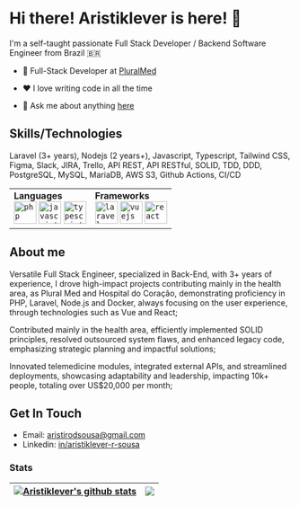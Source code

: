 # Hi there! Aristiklever is here! 👋
<!-- <h2 style="text-align: center;" >Hi there! Aristiklever is here! 👋</h2>
<hr/> -->

I'm a self-taught passionate  Full Stack Developer / Backend Software Engineer from Brazil 🇧🇷

- 💼 Full-Stack Developer at [PluralMed](https://www.pluralmed.com.br/)

- ❤️ I love writing code in all the time

- 💬 Ask me about anything [here](https://github.com/anuraghazra/Aristiklever-R-Sousa/issues)

## Skills/Technologies
Laravel (3+ years), Nodejs (2 years+), Javascript, Typescript, Tailwind CSS, Figma, Slack, JIRA, Trello, API REST, API RESTful, SOLID, TDD, DDD, PostgreSQL, MySQL, MariaDB, AWS S3, Github Actions, CI/CD

<table style="width: 100%">
  <tr style="width: 100%;">
    <td style="border: none;">
      <strong>Languages</strong>
      <div>
        <code><img height="40" alt="php" src="https://cdn.jsdelivr.net/gh/devicons/devicon/icons/php/php-original.svg"></code>
        <code><img height="40" alt="javascript" src="https://cdn.jsdelivr.net/gh/devicons/devicon/icons/javascript/javascript-original.svg"></code>
        <code><img height="40" alt="typescript" src="https://cdn.jsdelivr.net/gh/devicons/devicon/icons/typescript/typescript-original.svg"></code>
      </div>
    </td>
    <td style="border: none;">
      <strong>Frameworks</strong>
      <div>
        <code><img height="40" alt="laravel" src="https://cdn.jsdelivr.net/gh/devicons/devicon/icons/laravel/laravel-original.svg" /></code>
        <code><img height="40" alt="vuejs" src="https://cdn.jsdelivr.net/gh/devicons/devicon/icons/vuejs/vuejs-original.svg" /></code>
        <code><img height="40" alt="react" src="https://cdn.jsdelivr.net/gh/devicons/devicon/icons/react/react-original.svg"></code>
      </div>
    </td>
  </tr>
</table>

## About me

Versatile Full Stack Engineer, specialized in Back-End, with 3+ years of experience, I drove high-impact projects contributing mainly in the health area, as Plural Med and Hospital do Coração, demonstrating proficiency in PHP, Laravel, Node.js and Docker, always focusing on the user experience, through technologies such as Vue and React;

Contributed mainly in the health area, efficiently implemented SOLID principles, resolved outsourced system flaws, and enhanced legacy code, emphasizing strategic planning and impactful solutions;

Innovated telemedicine modules, integrated external APIs, and streamlined deployments, showcasing adaptability and leadership, impacting 10k+ people, totaling over US$20,000 per month;

## Get In Touch
- Email: [aristirodsousa@gmail.com](mailto:aristirodsousa@gmail.com)
- Linkedin: [in/aristiklever-r-sousa](https://linkedin.com/in/aristiklever-r-sousa?locale=en_US)
<!-- - Instagram: kleversousa.dev -->

### Stats
| <a href="https://github.com/Aristiklever-R-Sousa/github-readme-stats"><img align="center" src="https://github-readme-stats.vercel.app/api?username=Aristiklever-R-Sousa&show_icons=true&include_all_commits=true&theme=algolia" alt="Aristiklever's github stats" /></a> | <a href="https://github.com/Aristiklever-R-Sousa/github-readme-stats"><img align="center" src="https://github-readme-stats.vercel.app/api/top-langs/?username=Aristiklever-R-Sousa&layout=compact&theme=algolia&hide_border=true" /></a> |
| ------------- | ------------- |
